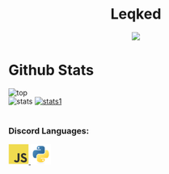 <h1 align="center">Leqked</h1>

<p align="center"> <img src="https://komarev.com/ghpvc/?username=Leqked&style=flat-square&color=red"/> </p>

# Github Stats
![top](https://github-readme-stats.vercel.app/api/top-langs/?username=Leqked&layout=compact&theme=dark)
</br>
![stats](https://github-readme-stats.vercel.app/api/?username=Leqked&title_color=4F8CC9&text_color=9f9f9f&show_icons=true&bg_color=00000000&hide_border=true&icon_color=4F8CC9&hide_title=true&count_private=true&include_all_commits=true)
[![stats1](https://github-readme-stats.vercel.app/api?username=Leqked&show_icons=true&theme=radical)](https://github.com/anuraghazra/github-readme-stats) <br>
<br>


<h3 align="left">Discord Languages:</h3>
<p align="left"> <a href="https://developer.mozilla.org/en-US/docs/Web/JavaScript" target="_blank"> <img src="https://raw.githubusercontent.com/devicons/devicon/master/icons/javascript/javascript-original.svg" alt="javascript" width="40" height="40"/> </a> <a href="https://www.python.org" target="_blank"> <img src="https://raw.githubusercontent.com/devicons/devicon/master/icons/python/python-original.svg" alt="python" width="40" height="40"/> </a> </p>
